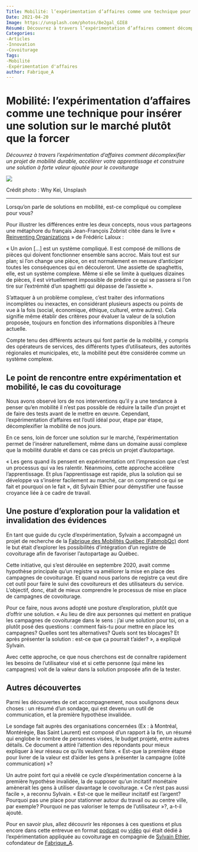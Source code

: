 ```yaml
---
Title: Mobilité: l’expérimentation d’affaires comme une technique pour insérer une solution sur le marché plutôt que la forcer
Date: 2021-04-20
Image: https://unsplash.com/photos/8e2gal_GIE8
Résumé: Découvrez à travers l’expérimentation d’affaires comment décomplexifier un projet de mobilité durable, accélérer votre apprentissage et construire une solution à forte valeur ajoutée pour le covoiturage
Categories:
-Articles
-Innovation
-Covoiturage
Tags:
-Mobilité
-Expérimentation d'affaires
author: Fabrique_A
---
```


# Mobilité: l’expérimentation d’affaires comme une technique pour insérer une solution sur le marché plutôt que la forcer

*Découvrez à travers l’expérimentation d’affaires comment décomplexifier un projet de mobilité durable, accélérer votre apprentissage et construire une solution à forte valeur ajoutée pour le covoiturage*

![](https://s3.standard.indie.host/pad-fabmob-io/uploads/upload_e1a5e9db1c3afb9282592c22f0f1f042.jpg)

Crédit photo : Why Kei, Unsplash

----

Lorsqu’on parle de solutions en mobilité, est-ce compliqué ou complexe pour vous?

Pour illustrer les différences entre les deux concepts, nous vous partageons une métaphore du français Jean-François Zobrist citée dans le livre « [Reinventing Organizations](https://www.amazon.ca/dp/B00ICS9VI4/ref=dp-kindle-redirect?_encoding=UTF8&btkr=1) » de Frédéric Laloux : 

« Un avion […] est un système compliqué. Il est composé de millions de pièces qui doivent fonctionner ensemble sans accroc. Mais tout est sur plan; si l’on change une pièce, on est normalement en mesure d’anticiper toutes les conséquences qui en découleront. Une assiette de spaghettis, elle, est un système complexe. Même si elle se limite à quelques dizaines de pièces, il est virtuellement impossible de prédire ce qui se passera si l’on tire sur l’extrémité d’un spaghetti qui dépasse de l’assiette ».

S’attaquer à un problème complexe, c’est traiter des informations incomplètes ou inexactes, en considérant plusieurs aspects ou points de vue à la fois (social, économique, éthique, culturel, entre autres). Cela signifie même établir des critères pour évaluer la valeur de la solution proposée, toujours en fonction des informations disponibles à l’heure actuelle.

Compte tenu des différents acteurs qui font partie de la mobilité, y compris des opérateurs de services, des différents types d’utilisateurs, des autorités régionales et municipales, etc, la mobilité peut être considérée comme un système complexe.

## Le point de rencontre entre expérimentation et mobilité, le cas du covoiturage

Nous avons observé lors de nos interventions qu’il y a une tendance à penser qu’en mobilité il n’est pas possible de réduire la taille d’un projet et de faire des tests avant de le mettre en œuvre. Cependant, l’expérimentation d’affaires est l’outil idéal pour, étape par étape, décomplexifier la mobilité de nos jours.

En ce sens, loin de forcer une solution sur le marché, l’expérimentation permet de l’insérer naturellement, même dans un domaine aussi complexe que la mobilité durable et dans ce cas précis un projet d’autopartage.

« Les gens quand ils pensent en expérimentation ont l’impression que c’est un processus qui va les ralentir. Néanmoins, cette approche accélère l’apprentissage. Et plus l’apprentissage est rapide, plus la solution qui se développe va s’insérer facilement au marché, car on comprend ce qui se fait et pourquoi on le fait », dit Sylvain Ethier pour démystifier une fausse croyance liée à ce cadre de travail.

## Une posture d’exploration pour la validation et invalidation des évidences

En tant que guide du cycle d’expérimentation, Sylvain a accompagné un projet de recherche de la [Fabrique des Mobilités Québec (FabmobQc)](https://wiki.lafabriquedesmobilites.fr/wiki/Centre_d%E2%80%99excellence_des_technologiques_ouvertes_pour_la_mobilit%C3%A9) dont le but était d’explorer les possibilités d’intégration d’un registre de covoiturage afin de favoriser l’autopartage au Québec.

Cette initiative, qui s’est déroulée en septembre 2020, avait comme hypothèse principale qu’un registre va améliorer la mise en place des campagnes de covoiturage. Et quand nous parlons de registre ça veut dire cet outil pour faire le suivi des covoitureurs et des utilisateurs du service. L’objectif, donc, était de mieux comprendre le processus de mise en place de campagnes de covoiturage.

Pour ce faire, nous avons adopté une posture d’exploration, plutôt que d’offrir une solution. « Au lieu de dire aux personnes qui mettent en pratique les campagnes de covoiturage dans le sens : j’ai une solution pour toi, on a plutôt posé des questions : comment fais-tu pour mettre en place les campagnes? Quelles sont tes alternatives? Quels sont tes blocages? Et après présenter la solution : est-ce que ça pourrait t’aider? », a expliqué Sylvain.

Avec cette approche, ce que nous cherchons est de connaître rapidement les besoins de l’utilisateur visé et si cette personne (qui mène les campagnes) voit de la valeur dans la solution proposée afin de la tester.

## Autres découvertes

Parmi les découvertes de cet accompagnement, nous soulignons deux choses : un résumé d’un sondage, qui est devenu un outil de communication, et la première hypothèse invalidée.

Le sondage fait auprès des organisations concernées (Ex : à Montréal, Montérégie, Bas Saint Laurent) est composé d’un rapport à la fin, un résumé qui englobe le nombre de personnes visées, le budget projeté, entre autres détails. Ce document a attiré l’attention des répondants pour mieux expliquer à leur réseau ce qu’ils veulent faire. « Est-que la première étape pour livrer de la valeur est d’aider les gens à présenter la campagne (côté communication) »?

Un autre point fort qui a révélé ce cycle d’expérimentation concerne à la première hypothèse invalidée, la de supposer qu’un incitatif monétaire amènerait les gens à utiliser davantage le covoiturage. « Ce n’est pas aussi facile », a reconnu Sylvain. « Est-ce que le meilleur incitatif est l’argent? Pourquoi pas une place pour stationner autour du travail ou au centre ville, par exemple? Pourquoi ne pas valoriser le temps de l’utilisateur »?, a-t-il ajouté.

Pour en savoir plus, allez découvrir les réponses à ces questions et plus encore dans cette entrevue en format [podcast](https://open.spotify.com/episode/0PNu1bcJswCpjZsGWnj6tA?si=ucPP6WMHRO-1pirpk-XQew&nd=1) ou [vidéo](https://www.youtube.com/watch?v=DtyF1g9LOCY) qui était dédié à l’expérimentation appliquée au covoiturage en compagnie de [Sylvain Ethier](https://www.linkedin.com/in/ethiersylvain/), cofondateur de [Fabrique_A](http://fabriqueagile.com/en/home/).
